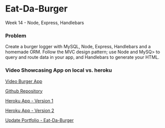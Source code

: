 # Eat-Da-Burger

Week 14 - Node, Express, Handlebars

### Problem
Create a burger logger with MySQL, Node, Express, Handlebars and a homemade ORM. Follow the MVC design pattern; use Node and MySQ> to query and route data in your app, and Handlebars to generate your HTML.

### Video Showcasing App on local vs. heroku
[Video Burger App](https://drive.google.com/file/d/15b2poj6tQ0Z13_zB7TVM4JjiWTvfAdaL/view?usp=sharing)

[Github Repository](https://github.com/jRol/burger)

[Heroku App - Version 1](https://test-1-eab.herokuapp.com/)

[Heroku App - Version 2](https://sheltered-fortress-68841.herokuapp.com/)

[Update Portfolio - Eat-Da-Burger](https://jrol.github.io/Updated-Portfolio-Burger/portfolio.html)